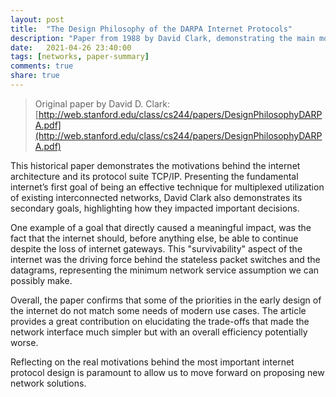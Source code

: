 ```yaml
---
layout: post
title:  "The Design Philosophy of the DARPA Internet Protocols"
description: "Paper from 1988 by David Clark, demonstrating the main motivations behind the early internet protocols design."
date:   2021-04-26 23:40:00
tags: [networks, paper-summary]
comments: true
share: true
---
```


> Original paper by David D. Clark: [http://web.stanford.edu/class/cs244/papers/DesignPhilosophyDARPA.pdf](http://web.stanford.edu/class/cs244/papers/DesignPhilosophyDARPA.pdf)

This historical paper demonstrates the motivations behind the internet architecture and its protocol suite TCP/IP. Presenting the fundamental internet’s first goal of being an effective technique for multiplexed utilization of existing interconnected networks, David Clark also demonstrates its secondary goals, highlighting how they impacted important decisions.

One example of a goal that directly caused a meaningful impact, was the fact that the internet should, before anything else, be able to continue despite the loss of internet gateways. This "survivability" aspect of the internet was the driving force behind the stateless packet switches and the datagrams, representing the minimum network service assumption we can possibly make.

Overall, the paper confirms that some of the priorities in the early design of the internet do not match some needs of modern use cases. The article provides a great contribution on elucidating the trade-offs that made the network interface much simpler but with an overall efficiency potentially worse.

Reflecting on the real motivations behind the most important internet protocol design is paramount to allow us to move forward on proposing new network solutions.
